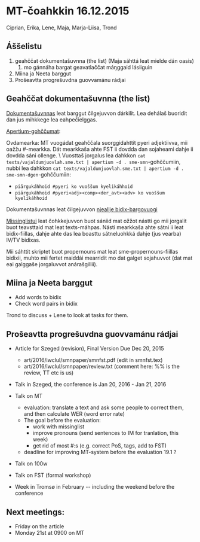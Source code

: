 # MT-čoahkkin 16.12.2015

Ciprian, Erika, Lene, Maja, Marja-Liisa, Trond

## Áššelistu

1. geahččat dokumentašuvnna (the list) (Maja sáhttá leat mielde dán oasis)
    1. mo gánnáha bargat geavatlaččat máŋggaid lásiiguin
1. Miina ja Neeta barggut
1. Prošeavtta progrešuvdna guovvamánu rádjai

##  Geahččat dokumentašuvnna (the list)

[Dokumentašuvnnas](../../../mt/MachineTranslation.html) leat barggut čilgejuvvon dárkilit. Lea dehálaš buoridit dan jus mihkkege lea eahpečielggas.

[Apertium-gohččumat](../../../mt/infra/ApertiumCommands.html):

Ovdamearka: MT vuogádat geahččala suorggidahttit pyeri adjektiivva, mii oažžu #-mearkka. Dát mearkkaša ahte FST ii dovdda dan sojaheami dahje ii dovdda sáni ollenge. \\ Vuosttaš jorgalus lea dahkkon `cat texts/vajaldumjuovlah.sme.txt | apertium -d . sme-smn`-gohččumiin, nubbi lea dahkkon `cat texts/vajaldumjuovlah.sme.txt | apertium -d . sme-smn-dgen`-gohččumiin:
* `piärgukáhhoid #pyeri ko vuoššum kyelikáhhoid`
* `piärgukáhhoid #pyeri<adj><comp><der_avt><adv> ko vuoššum kyelikáhhoid`

Dokumentašuvnnas leat čilgejuvvon  [njeallje bidix-bargovuogi](../../../mt/infra/BidixWork.html)

[Missinglistui](../../../mt/infra/MissingList.html) leat čohkkejuvvon buot sániid mat ožžot nástti go mii jorgalit buot teavsttaid mat leat texts-máhpas. Násti mearkkaša ahte sátni ii leat bidix-fiillas, dahje ahte das lea boasttu sátneluohkká dahje (jus vearba) IV/TV bidixas.

Mii sáhttit skriptet buot propernouns mat leat sme-propernouns-fiillas bidixii, muhto mii fertet maiddái mearridit mo dat galget sojahuvvot (dat mat eai galggaše jorgaluvvot anárašgillii).

##  Miina ja Neeta barggut

* Add words to bidix
* Check word pairs in bidix

Trond to discuss + Lene to look at tasks for them.

##  Prošeavtta progrešuvdna guovvamánu rádjai

* Article for Szeged (revision), Final Version Due	Dec 20, 2015
    - art/2016/iwclul/smnpaper/smnfst.pdf (edit in smnfst.tex)
    - art/2016/iwclul/smnpaper/review.txt (comment here: %% is the review, TT etc is us)
* Talk in Szeged, the conference is Jan 20, 2016 - Jan 21, 2016
* Talk on MT
    - evaluation: translate a text and ask some people to correct them, and then calculate WER (word error rate)
    - The goal before the evaluation:
        - work with missinglist
        - improve pronouns (send sentences to IM for tranlation, this week)
        - get rid of most #:s (e.g. correct PoS, tags, add to FST)
    - deadline for improving MT-system before the evaluation 19.1 ?
* Talk on 100w
* Talk on FST (formal workshop)

* Week in Tromsø in February -- including the weekend before the conference

## Next meetings:
* Friday on the article
* Monday 21st at 0900 on MT
